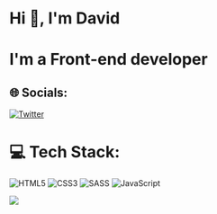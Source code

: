 <h1>Hi 👋, I'm David</h1>
<h1>I'm a Front-end developer</h1>

## 🌐 Socials:
[![Twitter](https://img.shields.io/badge/Twitter-%231DA1F2.svg?logo=Twitter&logoColor=white)](https://twitter.com/@Dflooze)<br>


# 💻 Tech Stack:
![HTML5](https://img.shields.io/badge/html5-%23E34F26.svg?style=flat&logo=html5&logoColor=white)
![CSS3](https://img.shields.io/badge/css3-%231572B6.svg?style=flat&logo=css3&logoColor=white)
![SASS](https://img.shields.io/badge/SASS-hotpink.svg?style=flat&logo=SASS&logoColor=white)
![JavaScript](https://img.shields.io/badge/javascript-%23323330.svg?style=flat&logo=javascript&logoColor=%23F7DF1E)

![](https://github-readme-stats.vercel.app/api/top-langs/?username=davidotch&theme=monokai&hide_border=false&include_all_commits=false&count_private=false&layout=compact)




